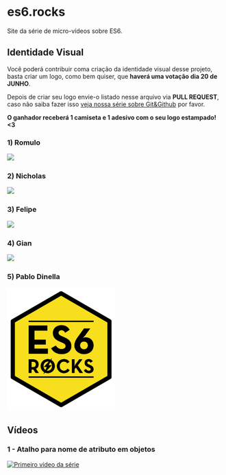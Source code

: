 # es6.rocks

Site da série de micro-vídeos sobre ES6.

## Identidade Visual

Você poderá contribuir coma  criação da identidade visual desse projeto, basta criar um logo, como bem quiser, que **haverá uma votação dia 20 de JUNHO**.

Depois de criar seu logo envie-o listado nesse arquivo via **PULL REQUEST**, caso não saiba fazer isso [veja nossa série sobre Git&Github](https://www.youtube.com/playlist?list=PL77JVjKTJT2h4aACrIx1ECmr8h9esjh16) por favor.

**O ganhador receberá 1 camiseta e 1 adesivo com o seu logo estampado! <3**

### 1) Romulo
![](https://raw.githubusercontent.com/Webschool-io/es6.rocks/master/logos/romulomourao.png)

### 2) Nicholas
![](https://raw.githubusercontent.com/Webschool-io/es6.rocks/master/logos/Nicholas_br_twitter.jpg)

### 3) Felipe
![](https://raw.githubusercontent.com/Webschool-io/es6.rocks/master/logos/Felipe-R-S-Abbud-ES6-rocks-logo.png)

### 4) Gian
![](https://raw.githubusercontent.com/Webschool-io/es6.rocks/master/logos/giansouza.png)

### 5) Pablo Dinella
<img src="logos/PabloDinella_es6rocks.png" alt="Logo do PabloDinella" width="50%" />


## Vídeos

### 1 - Atalho para nome de atributo em objetos

[![Primeiro vídeo da série](http://i.imgur.com/OVVYpvo.png)](https://www.youtube.com/watch?v=QOW6ej5nHxE&index=1&list=PL77JVjKTJT2gS3pkXAamNG2EakHA53HcS)


